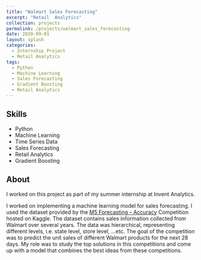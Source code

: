 ```yaml
---
title: "Walmart Sales Forecasting"
excerpt: "Retail  Analytics"
collection: projects
permalink: /projects/walmart_sales_forecasting
date: 2020-09-01
layout: splash
categories:
  - Internship Project
  - Retail Analytics
tags:
  - Python
  - Machine Learning
  - Sales Forecasting
  - Gradient Boosting
  - Retail Analytics
---
```


## Skills

* Python
* Machine Learning
* Time Series Data
* Sales Forecasting
* Retail Analytics
* Gradient Boosting

## About

I worked on this project as part of my summer internship at Invent Analytics.

I worked on implementing a machine learning model for sales forecasting. I used the dataset provided by the [M5 Forecasting – Accuracy](https://www.kaggle.com/c/m5-forecasting-accuracy) Competition hosted on Kaggle. The dataset contains sales information collected from Walmart over several years. The data was hierarchical, representing different levels, i.e. state level, store level, ...etc. The goal of the competition was to predict the unit sales of different Walmart products for the next 28 days. My role was to study the top solutions in this competitions and come up with a model that combines the best ideas from these competitions.
